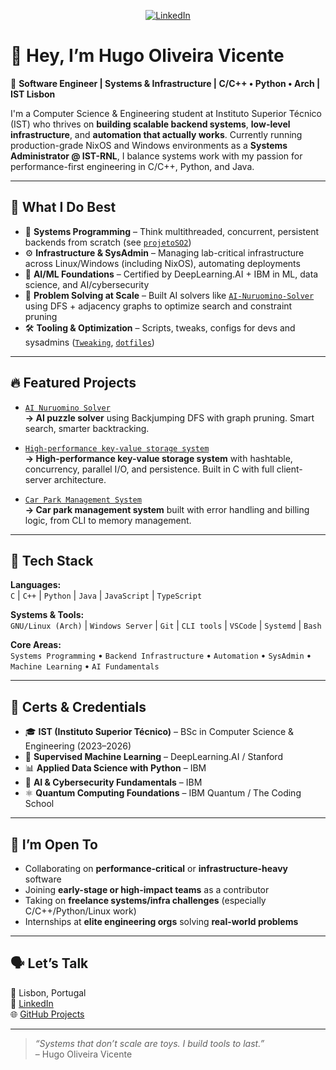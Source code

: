 <!-- LinkedIn button -->
<p align="center">
  <a href="https://www.linkedin.com/in/hugo-vicente11/" target="_blank">
    <img src="https://img.shields.io/badge/LinkedIn-Hugo%20Vicente-blue?logo=linkedin&style=for-the-badge" alt="LinkedIn">
  </a>
</p>

# 👋 Hey, I’m Hugo Oliveira Vicente

🚀 **Software Engineer | Systems & Infrastructure | C/C++ • Python • Arch | IST Lisbon**

I'm a Computer Science & Engineering student at Instituto Superior Técnico (IST) who thrives on **building scalable backend systems**, **low-level infrastructure**, and **automation that actually works**. Currently running production-grade NixOS and Windows environments as a **Systems Administrator @ IST-RNL**, I balance systems work with my passion for performance-first engineering in C/C++, Python, and Java.

---

## 🔧 What I Do Best

- 🧠 **Systems Programming** – Think multithreaded, concurrent, persistent backends from scratch (see [`projetoSO2`](https://github.com/HoVeRzzz/projetoSO2))
- ⚙️ **Infrastructure & SysAdmin** – Managing lab-critical infrastructure across Linux/Windows (including NixOS), automating deployments
- 🤖 **AI/ML Foundations** – Certified by DeepLearning.AI + IBM in ML, data science, and AI/cybersecurity
- 🧪 **Problem Solving at Scale** – Built AI solvers like [`AI-Nuruomino-Solver`](https://github.com/hugo-vicente11/AI-Nuruomino-Solver) using DFS + adjacency graphs to optimize search and constraint pruning
- 🛠️ **Tooling & Optimization** – Scripts, tweaks, configs for devs and sysadmins ([`Tweaking`](https://github.com/hugo-vicente11/Tweaking), [`dotfiles`](https://github.com/hugo-vicente11/dotfiles))

---

## 🔥 Featured Projects

- [`AI Nuruomino Solver`](https://github.com/hugo-vicente11/AI-Nuruomino-Solver)  
  **→ AI puzzle solver** using Backjumping DFS with graph pruning. Smart search, smarter backtracking.

- [`High-performance key-value storage system`](https://github.com/HoVeRzzz/projetoSO2)  
  **→ High-performance key-value storage system** with hashtable, concurrency, parallel I/O, and persistence. Built in C with full client-server architecture.

- [`Car Park Management System`](https://github.com/HoVeRzzz/projetoIAED)  
  **→ Car park management system** built with error handling and billing logic, from CLI to memory management.

---

## 🧠 Tech Stack

**Languages:**  
`C` | `C++` | `Python` | `Java` | `JavaScript` | `TypeScript`

**Systems & Tools:**  
`GNU/Linux (Arch)` | `Windows Server` | `Git` | `CLI tools` | `VSCode` | `Systemd` | `Bash`

**Core Areas:**  
`Systems Programming` • `Backend Infrastructure` • `Automation` • `SysAdmin` • `Machine Learning` • `AI Fundamentals`

---

## 📌 Certs & Credentials

- 🎓 **IST (Instituto Superior Técnico)** – BSc in Computer Science & Engineering (2023–2026)
- 🧠 **Supervised Machine Learning** – DeepLearning.AI / Stanford  
- 📊 **Applied Data Science with Python** – IBM  
- 🔐 **AI & Cybersecurity Fundamentals** – IBM  
- ⚛️ **Quantum Computing Foundations** – IBM Quantum / The Coding School  

---

## 🤝 I’m Open To

- Collaborating on **performance-critical** or **infrastructure-heavy** software  
- Joining **early-stage or high-impact teams** as a contributor
- Taking on **freelance systems/infra challenges** (especially C/C++/Python/Linux work)  
- Internships at **elite engineering orgs** solving **real-world problems**

---

## 🗣️ Let’s Talk

📍 Lisbon, Portugal  
🔗 [LinkedIn](https://www.linkedin.com/in/hugo-vicente11)  
🌐 [GitHub Projects](https://github.com/hugo-vicente11)

---

> *“Systems that don’t scale are toys. I build tools to last.”*  
> – Hugo Oliveira Vicente
